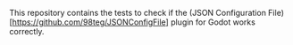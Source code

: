 This repository contains the tests to check if the (JSON Configuration File)[https://github.com/98teg/JSONConfigFile] plugin for Godot works correctly.